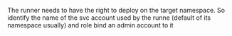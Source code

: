 The runner needs to have the right to deploy on the target namespace.
So identify the name of the svc account used by the runne (default of its namespace usually) and role bind an admin account to it
